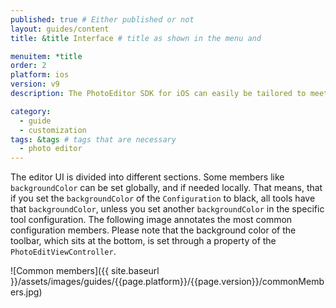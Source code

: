 ```yaml
---
published: true # Either published or not
layout: guides/content
title: &title Interface # title as shown in the menu and

menuitem: *title
order: 2
platform: ios
version: v9
description: The PhotoEditor SDK for iOS can easily be tailored to meet your business needs. Learn how to swiftly create the editor your use-case requires.

category:
  - guide
  - customization
tags: &tags # tags that are necessary
  - photo editor
---
```


The editor UI is divided into different sections. Some members like `backgroundColor` can be set globally, and if needed locally.
That means, that if you set the `backgroundColor` of the `Configuration` to black, all tools have that `backgroundColor`,
unless you set another `backgroundColor` in the specific tool configuration.
The following image annotates the most common configuration members.
Please note that the background color of the toolbar,
which sits at the bottom, is set through a property of the `PhotoEditViewController`.

![Common members]({{ site.baseurl }}/assets/images/guides/{{page.platform}}/{{page.version}}/commonMembers.jpg)
